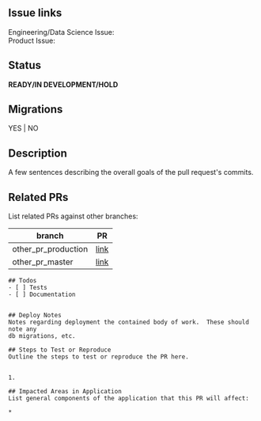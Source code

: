 ## Issue links

Engineering/Data Science Issue:  
Product Issue:  

## Status
**READY/IN DEVELOPMENT/HOLD**

## Migrations
YES | NO

## Description
A few sentences describing the overall goals of the pull request's commits.

## Related PRs
List related PRs against other branches:

branch | PR
    ------ | ------
    other_pr_production | [link]()
other_pr_master | [link]()


    ## Todos
    - [ ] Tests
    - [ ] Documentation


    ## Deploy Notes
    Notes regarding deployment the contained body of work.  These should note any
    db migrations, etc.

    ## Steps to Test or Reproduce
    Outline the steps to test or reproduce the PR here.


    1. 

    ## Impacted Areas in Application
    List general components of the application that this PR will affect:

    * 
